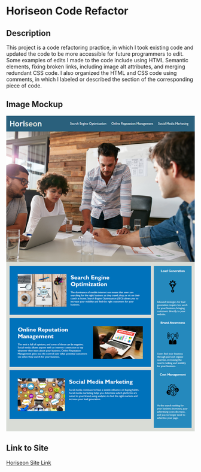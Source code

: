 # Horiseon Code Refactor

## Description

This project is a code refactoring practice, in which I took existing code and updated the code to be more accessible
for future programmers to edit. Some examples of edits I made to the code include using HTML Semantic elements, fixing
broken links, including image alt attributes, and merging redundant CSS code. I also organized the HTML and CSS code
using comments, in which I labeled or described the section of the corresponding piece of code.

## Image Mockup

![Horiseon Mockup](./assets/images/01-html-css-git-homework-demo.png)

## Link to Site
[Horiseon Site Link](https://akim47.github.io/Horiseon/)